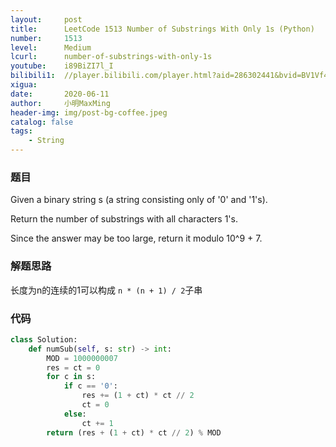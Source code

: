 ```yaml
---
layout:     post
title:      LeetCode 1513 Number of Substrings With Only 1s (Python)
number:     1513
level:      Medium
lcurl:      number-of-substrings-with-only-1s
youtube:    i89BiZI7l_I
bilibili1:  //player.bilibili.com/player.html?aid=286302441&bvid=BV1Vf4y1R7DG&cid=211612637&page=1
xigua:      
date:       2020-06-11
author:     小明MaxMing
header-img: img/post-bg-coffee.jpeg
catalog: false
tags:
    - String
---
```


### 题目

Given a binary string s (a string consisting only of '0' and '1's).

Return the number of substrings with all characters 1's.

Since the answer may be too large, return it modulo 10^9 + 7.

### 解题思路

长度为n的连续的1可以构成 `n * (n + 1) / 2`子串

### 代码
```python
class Solution:
    def numSub(self, s: str) -> int:
        MOD = 1000000007
        res = ct = 0
        for c in s:
            if c == '0':
                res += (1 + ct) * ct // 2
                ct = 0
            else:
                ct += 1
        return (res + (1 + ct) * ct // 2) % MOD
```
